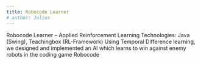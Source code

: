 ```yaml
---
title: Robocode Learner
# author: Julius
---
```


Robocode Learner – Applied Reinforcement Learning
Technologies: Java (Swing), Teachingbox (RL-Framework)
Using Temporal Difference learning, we designed and implemented an AI
which learns to win against enemy robots in the coding game Robocode